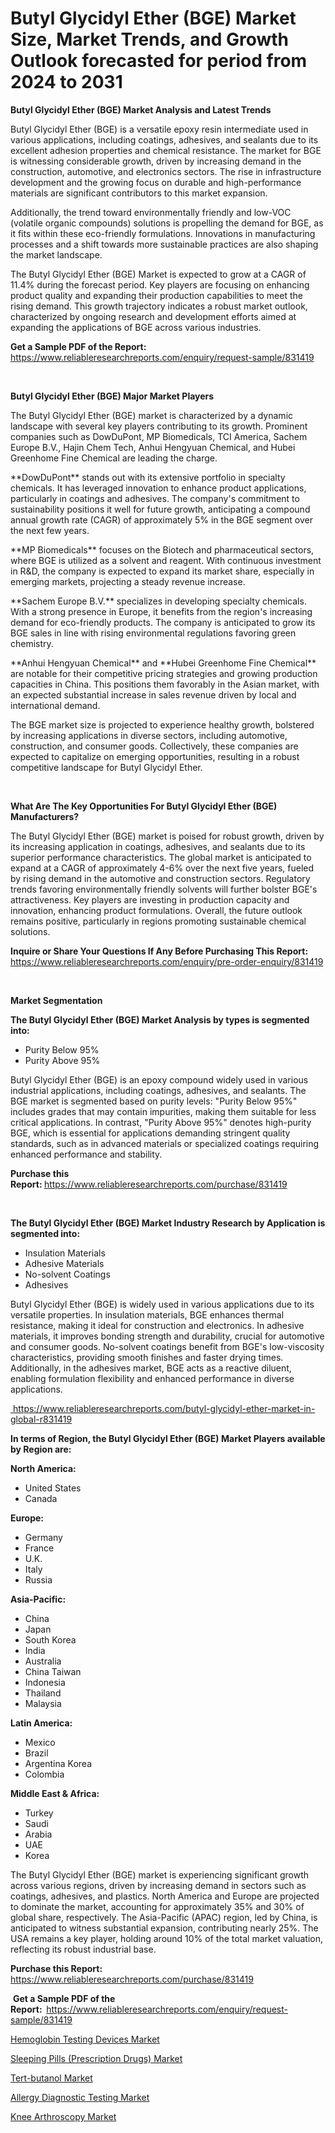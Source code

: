 <p><h1>Butyl Glycidyl Ether (BGE) Market Size, Market Trends, and Growth Outlook forecasted for period from 2024 to 2031</h1></p><p><strong>Butyl Glycidyl Ether (BGE) Market Analysis and Latest Trends</strong></p>
<p><p>Butyl Glycidyl Ether (BGE) is a versatile epoxy resin intermediate used in various applications, including coatings, adhesives, and sealants due to its excellent adhesion properties and chemical resistance. The market for BGE is witnessing considerable growth, driven by increasing demand in the construction, automotive, and electronics sectors. The rise in infrastructure development and the growing focus on durable and high-performance materials are significant contributors to this market expansion.</p><p>Additionally, the trend toward environmentally friendly and low-VOC (volatile organic compounds) solutions is propelling the demand for BGE, as it fits within these eco-friendly formulations. Innovations in manufacturing processes and a shift towards more sustainable practices are also shaping the market landscape. </p><p>The Butyl Glycidyl Ether (BGE) Market is expected to grow at a CAGR of 11.4% during the forecast period. Key players are focusing on enhancing product quality and expanding their production capabilities to meet the rising demand. This growth trajectory indicates a robust market outlook, characterized by ongoing research and development efforts aimed at expanding the applications of BGE across various industries.</p></p>
<p><strong>Get a Sample PDF of the Report:&nbsp;</strong> <a href="https://www.reliableresearchreports.com/enquiry/request-sample/831419?utm_campaign=13&utm_medium=2&utm_source=Github&utm_content=ia&utm_term=08102024&utm_id=butyl-glycidyl-ether-bge">https://www.reliableresearchreports.com/enquiry/request-sample/831419</a></p>
<p>&nbsp;</p>
<p><strong>Butyl Glycidyl Ether (BGE) Major Market Players</strong></p>
<p><p>The Butyl Glycidyl Ether (BGE) market is characterized by a dynamic landscape with several key players contributing to its growth. Prominent companies such as DowDuPont, MP Biomedicals, TCI America, Sachem Europe B.V., Hajin Chem Tech, Anhui Hengyuan Chemical, and Hubei Greenhome Fine Chemical are leading the charge.</p><p>**DowDuPont** stands out with its extensive portfolio in specialty chemicals. It has leveraged innovation to enhance product applications, particularly in coatings and adhesives. The company's commitment to sustainability positions it well for future growth, anticipating a compound annual growth rate (CAGR) of approximately 5% in the BGE segment over the next few years.</p><p>**MP Biomedicals** focuses on the Biotech and pharmaceutical sectors, where BGE is utilized as a solvent and reagent. With continuous investment in R&D, the company is expected to expand its market share, especially in emerging markets, projecting a steady revenue increase.</p><p>**Sachem Europe B.V.** specializes in developing specialty chemicals. With a strong presence in Europe, it benefits from the region's increasing demand for eco-friendly products. The company is anticipated to grow its BGE sales in line with rising environmental regulations favoring green chemistry.</p><p>**Anhui Hengyuan Chemical** and **Hubei Greenhome Fine Chemical** are notable for their competitive pricing strategies and growing production capacities in China. This positions them favorably in the Asian market, with an expected substantial increase in sales revenue driven by local and international demand.</p><p>The BGE market size is projected to experience healthy growth, bolstered by increasing applications in diverse sectors, including automotive, construction, and consumer goods. Collectively, these companies are expected to capitalize on emerging opportunities, resulting in a robust competitive landscape for Butyl Glycidyl Ether.</p></p>
<p>&nbsp;</p>
<p><strong>What Are The Key Opportunities For Butyl Glycidyl Ether (BGE) Manufacturers?</strong></p>
<p><p>The Butyl Glycidyl Ether (BGE) market is poised for robust growth, driven by its increasing application in coatings, adhesives, and sealants due to its superior performance characteristics. The global market is anticipated to expand at a CAGR of approximately 4-6% over the next five years, fueled by rising demand in the automotive and construction sectors. Regulatory trends favoring environmentally friendly solvents will further bolster BGE's attractiveness. Key players are investing in production capacity and innovation, enhancing product formulations. Overall, the future outlook remains positive, particularly in regions promoting sustainable chemical solutions.</p></p>
<p><strong>Inquire or Share Your Questions If Any Before Purchasing This Report:</strong> <a href="https://www.reliableresearchreports.com/enquiry/pre-order-enquiry/831419?utm_campaign=13&utm_medium=2&utm_source=Github&utm_content=ia&utm_term=08102024&utm_id=butyl-glycidyl-ether-bge">https://www.reliableresearchreports.com/enquiry/pre-order-enquiry/831419</a></p>
<p>&nbsp;</p>
<p><strong>Market Segmentation</strong></p>
<p><strong>The Butyl Glycidyl Ether (BGE) Market Analysis by types is segmented into:</strong></p>
<p><ul><li>Purity Below 95%</li><li>Purity Above 95%</li></ul></p>
<p><p>Butyl Glycidyl Ether (BGE) is an epoxy compound widely used in various industrial applications, including coatings, adhesives, and sealants. The BGE market is segmented based on purity levels: "Purity Below 95%" includes grades that may contain impurities, making them suitable for less critical applications. In contrast, "Purity Above 95%" denotes high-purity BGE, which is essential for applications demanding stringent quality standards, such as in advanced materials or specialized coatings requiring enhanced performance and stability.</p></p>
<p><strong>Purchase this Report:&nbsp;</strong><a href="https://www.reliableresearchreports.com/purchase/831419?utm_campaign=13&utm_medium=2&utm_source=Github&utm_content=ia&utm_term=08102024&utm_id=butyl-glycidyl-ether-bge">https://www.reliableresearchreports.com/purchase/831419</a></p>
<p>&nbsp;</p>
<p><strong>The Butyl Glycidyl Ether (BGE) Market Industry Research by Application is segmented into:</strong></p>
<p><ul><li>Insulation Materials</li><li>Adhesive Materials</li><li>No-solvent Coatings</li><li>Adhesives</li></ul></p>
<p><p>Butyl Glycidyl Ether (BGE) is widely used in various applications due to its versatile properties. In insulation materials, BGE enhances thermal resistance, making it ideal for construction and electronics. In adhesive materials, it improves bonding strength and durability, crucial for automotive and consumer goods. No-solvent coatings benefit from BGE's low-viscosity characteristics, providing smooth finishes and faster drying times. Additionally, in the adhesives market, BGE acts as a reactive diluent, enabling formulation flexibility and enhanced performance in diverse applications.</p></p>
<p><a href="https://www.reliableresearchreports.com/butyl-glycidyl-ether-market-in-global-r831419?utm_campaign=13&utm_medium=2&utm_source=Github&utm_content=ia&utm_term=08102024&utm_id=butyl-glycidyl-ether-bge">&nbsp;https://www.reliableresearchreports.com/butyl-glycidyl-ether-market-in-global-r831419</a></p>
<p><strong>In terms of Region, the Butyl Glycidyl Ether (BGE) Market Players available by Region are:</strong></p>
<p>
    <p> <strong> North America: </strong>
        <ul>
            <li>United States</li>
            <li>Canada</li>
        </ul>
        </p> 
    <p> <strong> Europe: </strong>
        <ul>
            <li>Germany</li>
            <li>France</li>
            <li>U.K.</li>
            <li>Italy</li>
            <li>Russia</li>
        </ul>
        </p> 
    <p> <strong> Asia-Pacific: </strong>
        <ul>
            <li>China</li>
            <li>Japan</li>
            <li>South Korea</li>
            <li>India</li>
            <li>Australia</li>
            <li>China Taiwan</li>
            <li>Indonesia</li>
            <li>Thailand</li>
            <li>Malaysia</li>
        </ul>
        </p> 
    <p> <strong> Latin America: </strong>
        <ul>
            <li>Mexico</li>
            <li>Brazil</li>
            <li>Argentina Korea</li>
            <li>Colombia</li>
        </ul>
        </p> 
    <p> <strong> Middle East & Africa: </strong>
        <ul>
            <li>Turkey</li>
            <li>Saudi</li>
            <li>Arabia</li>
            <li>UAE</li>
            <li>Korea</li>
        </ul>
    </p>
    </p>
<p><p>The Butyl Glycidyl Ether (BGE) market is experiencing significant growth across various regions, driven by increasing demand in sectors such as coatings, adhesives, and plastics. North America and Europe are projected to dominate the market, accounting for approximately 35% and 30% of global share, respectively. The Asia-Pacific (APAC) region, led by China, is anticipated to witness substantial expansion, contributing nearly 25%. The USA remains a key player, holding around 10% of the total market valuation, reflecting its robust industrial base.</p></p>
<p><strong>Purchase this Report: </strong><a href="https://www.reliableresearchreports.com/purchase/831419?utm_campaign=13&utm_medium=2&utm_source=Github&utm_content=ia&utm_term=08102024&utm_id=butyl-glycidyl-ether-bge">https://www.reliableresearchreports.com/purchase/831419</a></p>
<p>&nbsp;<strong>Get a Sample PDF of the Report:&nbsp;&nbsp;</strong><a href="https://www.reliableresearchreports.com/enquiry/request-sample/831419?utm_campaign=13&utm_medium=2&utm_source=Github&utm_content=ia&utm_term=08102024&utm_id=butyl-glycidyl-ether-bge">https://www.reliableresearchreports.com/enquiry/request-sample/831419</a></p>
<p><strong></strong></p>
<p><p><a href="https://www.linkedin.com/pulse/global-hemoglobin-testing-devices-market-analysis-key-trends-wcnhc?utm_campaign=13&utm_medium=2&utm_source=Github&utm_content=ia&utm_term=08102024&utm_id=butyl-glycidyl-ether-bge">Hemoglobin Testing Devices Market</a></p><p><a href="https://github.com/fr33uziola/Market-Research-Report-List-1/blob/main/sleeping-pills-prescription-drugs-market.md?utm_campaign=13&utm_medium=2&utm_source=Github&utm_content=ia&utm_term=08102024&utm_id=butyl-glycidyl-ether-bge">Sleeping Pills (Prescription Drugs) Market</a></p><p><a href="https://github.com/MariaWashington76/Market-Research-Report-List-1/blob/main/tert-butanol-market.md?utm_campaign=13&utm_medium=2&utm_source=Github&utm_content=ia&utm_term=08102024&utm_id=butyl-glycidyl-ether-bge">Tert-butanol Market</a></p><p><a href="https://www.linkedin.com/pulse/pulse-allergy-diagnostic-testing-rhythms-change-market-resonance-zc6yc?utm_campaign=13&utm_medium=2&utm_source=Github&utm_content=ia&utm_term=08102024&utm_id=butyl-glycidyl-ether-bge">Allergy Diagnostic Testing Market</a></p><p><a href="https://www.linkedin.com/pulse/global-knee-arthroscopy-market-status-2024-2031-forecast-region-fowlc?utm_campaign=13&utm_medium=2&utm_source=Github&utm_content=ia&utm_term=08102024&utm_id=butyl-glycidyl-ether-bge">Knee Arthroscopy Market</a></p></p>